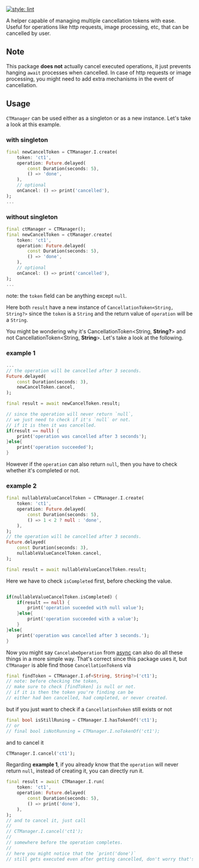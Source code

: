 [![style: lint](https://img.shields.io/badge/style-lint-4BC0F5.svg)](https://pub.dev/packages/lint)

A helper capable of managing multiple cancellation tokens with ease. Useful for operations like http requests, image processing, etc, that can be cancelled by user.

## Note 
This package **does not** actually cancel executed operations, it just prevents hanging `await` processes when cancelled. In case of http requests or image processing, you might need to add extra mechanisms in the event of cancellation. 
## Usage
`CTManager` can be used either as a singleton or as a new instance. Let's take a look at this example.
### with singleton
```dart
final newCancelToken = CTManager.I.create(
    token: 'ct1',
    operation: Future.delayed(
        const Duration(seconds: 5), 
        () => 'done',
    ),
    // optional
    onCancel: () => print('cancelled'),
);
...
```
### without singleton
```dart
final ctManager = CTManager();
final newCancelToken = ctManager.create(
    token: 'ct1',
    operation: Future.delayed(
        const Duration(seconds: 5), 
        () => 'done',
    ),
    // optional
    onCancel: () => print('cancelled'),
);
...
```
note: the `token` field can be anything except `null`.

Here both `result` have a new instance of `CancellationToken<String, String?>` since the `token` is a `String` and the return value of `operation` will be a `String`. 

You might be wondering why it's CancellationToken<String, **String?**> and not CancellationToken<String, **String**>. Let's take a look at the following.
### example 1
```dart
...
// the operation will be cancelled after 3 seconds.
Future.delayed(
    const Duration(seconds: 3), 
    newCancelToken.cancel,
);

final result = await newCancelToken.result;

// since the operation will never return `null`, 
// we just need to check if it's `null` or not.
// if it is then it was cancelled.
if(result == null) {
    print('operation was cancelled after 3 seconds');
}else{
    print('operation succeeded');
}
```
However if the `operation` can also return `null`, then you have to check whether it's completed or not.
### example 2
```dart
final nullableValueCancelToken = CTManager.I.create(
    token: 'ct1',
    operation: Future.delayed(
        const Duration(seconds: 5), 
        () => 1 < 2 ? null : 'done',
    ),
);
// the operation will be cancelled after 3 seconds.
Future.delayed(
    const Duration(seconds: 3), 
    nullableValueCancelToken.cancel,
);

final result = await nullableValueCancelToken.result;
```
Here we have to check `isCompleted` first, before checking the value.
```dart

if(nullableValueCancelToken.isCompleted) {
    if(result == null) {
        print('operation suceeded with null value');
    }else{
        print('operation succeeded with a value');
    }
}else{
    print('operation was cancelled after 3 seconds.');
}
```
Now you might say `CancelabeOperation` from [async](https://pub.dev/packages/async) can also do all these things in a more simple way. That's correct since this package uses it, but `CTManager` is able find those `CancellationToken`s via
```dart
final findToken = CTManager.I.of<String, String?>('ct1');
// note: before checking the token, 
// make sure to check [findToken] is null or not.
// if it is then the token you're finding can be
// either had ben cancelled, had completed, or never created.
```
but if you just want to check if a `CancellationToken` still exists or not
```dart
final bool isStillRuning = CTManager.I.hasTokenOf('ct1');
// or
// final bool isNotRunning = CTManager.I.noTokenOf('ct1'); 
```
and to cancel it
```dart
CTManager.I.cancel('ct1');
```
Regarding **example 1**, if you already know that the `operation` will never return `null`, instead of creating it, you can directly run it.
```dart
final result = await CTManager.I.run(
    token: 'ct1',
    operation: Future.delayed(
        const Duration(seconds: 5), 
        () => print('done'),
    ),
);
// and to cancel it, just call
//
// CTManager.I.cancel('ct1');
//
// somewhere before the operation completes.
//
// here you might notice that the `print('done')`
// still gets executed even after getting cancelled, don't worry that's normal.
```